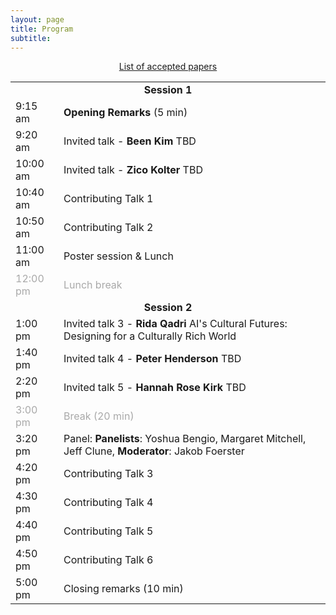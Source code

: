 ```yaml
---
layout: page
title: Program
subtitle: 
---
```

<div align="center">
<a href="https://openreview.net/group?id=NeurIPS.cc/2024/Workshop/SoLaR#tab-accept-spotlight">List of accepted papers</a>
</div>
<table style='margin-bottom:10pt;margin-left:auto;margin-right:auto;'>
  <tr>
    <td colspan="2" style="text-align: center;"><b>Session 1</b></td>
  </tr>
  <tr>
    <td>9:15 am</td>
    <td><b>Opening Remarks</b> (5 min)</td>
  </tr>
  <tr>
    <td>9:20 am</td>
    <td>Invited talk - <b>Been Kim</b> TBD</td>
  </tr>
  <tr>
    <td>10:00 am</td>
    <td>Invited talk - <b>Zico Kolter</b> TBD</td>
  </tr>
  <tr>
    <td>10:40 am</td>
    <td>Contributing Talk 1</td>
  </tr>
  <tr>
    <td>10:50 am</td>
    <td>Contributing Talk 2</td>
  </tr>
  <tr>
    <td>11:00 am</td>
    <td> Poster session & Lunch </td>
  </tr>
  <tr style='color:darkgray;'>
    <td>12:00 pm</td>
    <td>Lunch break</td>
  </tr>
  
  <tr>
    <td colspan="2" style="text-align: center;"><b>Session 2</b></td>
  </tr>
  <tr>
    <td>1:00 pm</td>
    <td>Invited talk 3 - <b>Rida Qadri</b> AI's Cultural Futures: Designing for a Culturally Rich World</td>
  </tr>
  <tr>
    <td>1:40 pm</td>
    <td>Invited talk 4 - <b>Peter Henderson</b> TBD</td>
  </tr>
    <tr>
    <td>2:20 pm</td>
    <td>Invited talk 5 - <b>Hannah Rose Kirk</b> TBD </td>
  </tr>
    <tr style='color:darkgray;'>
    <td>3:00 pm</td>
    <td>Break (20 min)</td>
  </tr>
  <tr>
    <td>3:20 pm</td>
    <td>Panel: <b>Panelists</b>: Yoshua Bengio, Margaret Mitchell, Jeff Clune, <b>Moderator</b>: Jakob Foerster</td>
  </tr>
  <tr>
    <td>4:20 pm</td>
    <td>Contributing Talk 3</td>
  </tr>
  <tr>
    <td>4:30 pm</td>
    <td>Contributing Talk 4</td>
  </tr>
  <tr>
    <td>4:40 pm</td>
    <td>Contributing Talk 5</td>
  </tr>
  <tr>
    <td>4:50 pm</td>
    <td>Contributing Talk 6</td>
  </tr>
  <tr>
    <td>5:00 pm</td>
    <td>Closing remarks (10 min)</td>
  </tr>
</table>

<!-- </div> -->
